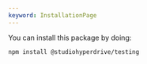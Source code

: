```yaml
---
keyword: InstallationPage
---
```


You can install this package by doing:
```shell
npm install @studiohyperdrive/testing
```
